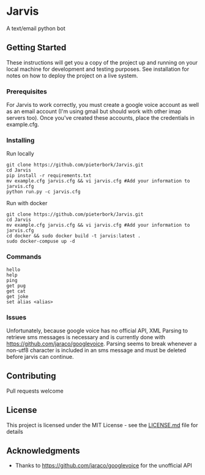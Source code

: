 # Jarvis
A text/email python bot

## Getting Started
These instructions will get you a copy of the project up and running on your local machine for development and testing purposes. See installation for notes on how to deploy the project on a live system.

### Prerequisites
For Jarvis to work correctly, you must create a google voice account as well as an email account (I'm using gmail but should work with other imap servers too). Once you've created these accounts, place the credentials in example.cfg.

### Installing
Run locally

```
git clone https://github.com/pieterbork/Jarvis.git
cd Jarvis
pip install -r requirements.txt
mv example.cfg jarvis.cfg && vi jarvis.cfg #Add your information to jarvis.cfg
python run.py -c jarvis.cfg
```

Run with docker

```
git clone https://github.com/pieterbork/Jarvis.git
cd Jarvis
mv example.cfg jarvis.cfg && vi jarvis.cfg #Add your information to jarvis.cfg
cd docker && sudo docker build -t jarvis:latest .
sudo docker-compuse up -d
```

### Commands

```
hello
help
ping
get pug
get cat
get joke
set alias <alias>
```

### Issues
Unfortunately, because google voice has no official API, XML Parsing to retrieve sms messages is necessary and is currently done with https://github.com/jaraco/googlevoice. Parsing seems to break whenever a non-utf8 character is included in an sms message and must be deleted before jarvis can continue. 

## Contributing

Pull requests welcome

## License

This project is licensed under the MIT License - see the [LICENSE.md](LICENSE.md) file for details

## Acknowledgments

* Thanks to https://github.com/jaraco/googlevoice for the unofficial API
